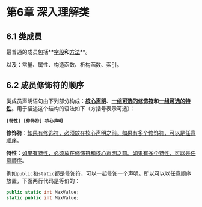 # 第6章 深入理解类

## 6.1 类成员

最普通的成员包括**<u>字段</u>**和**<u>方法</u>**。

以及：常量、属性、构造函数、析构函数、索引。

## 6.2 成员修饰符的顺序

类成员声明语句由下列部分构成：**<u>核心声明</u>**、**<u>一组可选的修饰符</u>**和**<u>一组可选的特性</u>**。用于描述这个结构的语法如下（方括号表示可选）：

**`[特性] [修饰符] 核心声明`**

**修饰符**：<u>如果有修饰符，必须放在核心声明之前。如果有多个修饰符，可以是任意顺序</u>。

**特性**：<u>如果有特性，必须放在修饰符和核心声明之前。如果有多个特性，可以是任意顺序</u>。

例如`public`和`static`都是修饰符，可以一起修饰一个声明。所以可以以任意顺序放置，下面两行代码是等价的：

```C#
public static int MaxValue;
static public int MaxValue;
```

